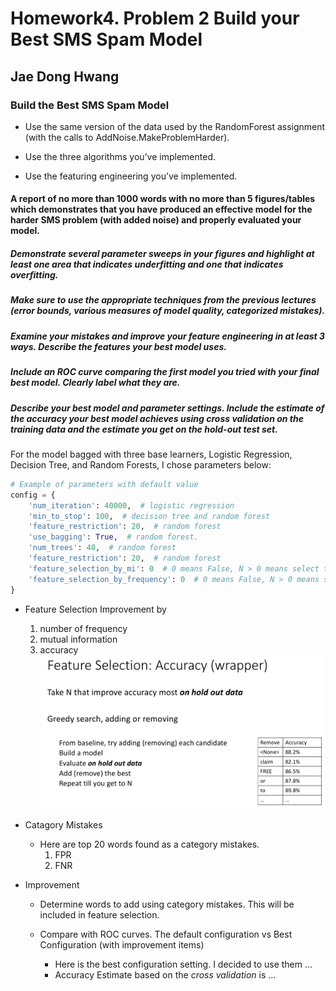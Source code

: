 # Homework4. Problem 2 Build your Best SMS Spam Model

## Jae Dong Hwang

### Build the Best SMS Spam Model

* Use the same version of the data used by the RandomForest assignment (with the calls to AddNoise.MakeProblemHarder).

* Use the three algorithms you’ve implemented.

* Use the featuring engineering you’ve implemented.

#### A report of no more than 1000 words with no more than 5 figures/tables which demonstrates that you have produced an effective model for the harder SMS problem (with added noise) and properly evaluated your model.

##### Demonstrate several parameter sweeps in your figures and highlight at least one area that indicates underfitting and one that indicates overfitting.

##### Make sure to use the appropriate techniques from the previous lectures (error bounds, various measures of model quality, categorized mistakes).

##### Examine your mistakes and improve your feature engineering in at least 3 ways. Describe the features your best model uses.

##### Include an ROC curve comparing the first model you tried with your final best model. Clearly label what they are.

##### Describe your best model and parameter settings. Include the estimate of the accuracy your best model achieves using cross validation on the training data and the estimate you get on the hold-out test set.

For the model bagged with three base learners, Logistic Regression, Decision Tree, and Random Forests, I chose parameters below:

```python
# Example of parameters with default value
config = {
    'num_iteration': 40000,  # logistic regression
    'min_to_stop': 100,  # decision tree and random forest
    'feature_restriction': 20,  # random forest
    'use_bagging': True,  # random forest.
    'num_trees': 40,  # random forest
    'feature_restriction': 20,  # random forest
    'feature_selection_by_mi': 0  # 0 means False, N > 0 means select top N words based on mi.
    'feature_selection_by_frequency': 0  # 0 means False, N > 0 means select top N words based on frequency.
}
```

* Feature Selection Improvement by 
  1. number of frequency
  2. mutual information
  3. accuracy
   ![feature_selection_accuracy](img/feature_selection_accuracy.png)

* Catagory Mistakes
  * Here are top 20 words found as a category mistakes.
    1. FPR
    2. FNR


* Improvement
  * Determine words to add using category mistakes. This will be included in feature selection.

  * Compare with ROC curves. The default configuration vs Best Configuration (with improvement items)
    *  Here is the best configuration setting. I decided to use them ...
    *  Accuracy Estimate based on the *cross validation* is ...